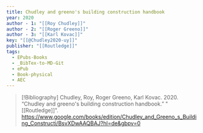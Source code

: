 ```yaml
---
title: Chudley and greeno's building construction handbook
year: 2020
author - 1: "[[Roy Chudley]]"
author - 2: "[[Roger Greeno]]"
author - 3: "[[Karl Kovac]]"
key: "[[@Chudley2020-uy]]"
publisher: "[[Routledge]]"
tags:
  - EPubs-Books
  - _BibTex-to-MD-Git
  - ePub
  - Book-physical
  - AEC
---
```


> [!Bibliography]
> Chudley, Roy, Roger Greeno, Karl Kovac. 2020. “Chudley and greeno's building construction handbook.” "[[Routledge]]". https://www.google.com/books/edition/Chudley_and_Greeno_s_Building_Constructi/BsvXDwAAQBAJ?hl=de&gbpv=0
